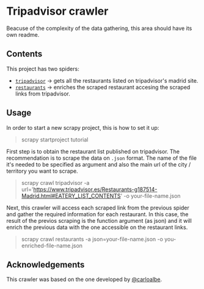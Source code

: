 # Tripadvisor crawler

Beacuse of the complexity of the data gathering, this area should have its own readme.

## Contents
This project has two spiders:
- [`tripadvisor`](cr_tripadvisor/spiders/tripadvisor.py) -> gets all the restaurants listed on tripadvisor's madrid site.
- [`restaurants`](cr_tripadvisor/spiders/restaurants.py) -> enriches the scraped restaurant accesing the scraped links from tripadvisor.

## Usage

In order to start a new scrapy project, this is how to set it up:

> scrapy startproject tutorial

First step is to obtain the restaurant list published on tripadvisor. The recommendation is to scrape the data on `.json` format. The name of the file it's needed to be specified as argument and also the main url of the city / territory you want to scrape.

> scrapy crawl tripadvisor -a url='https://www.tripadvisor.es/Restaurants-g187514-Madrid.html#EATERY_LIST_CONTENTS' -o your-file-name.json

Next, this crawler will access each scraped link from the previous spider and gather the required information for each restaurant. In this case, the result of the previos scraping is the function argument (as json) and it will enrich the previous data with the one accessible on the restaurant links.

> scrapy crawl restaurants -a json=your-file-name.json -o you-enriched-file-name.json

## Acknowledgements

This crawler was based on the one developed by [@carloalbe](https://github.com/carloalbe/).